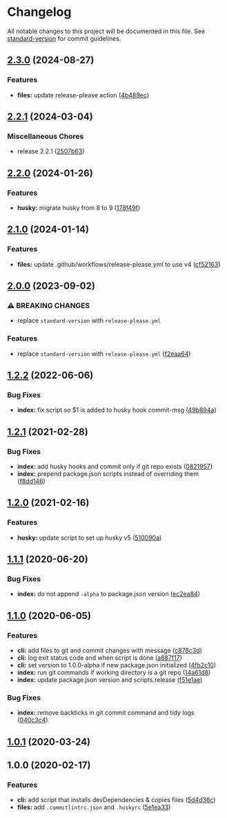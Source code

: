 # Changelog

All notable changes to this project will be documented in this file. See [standard-version](https://github.com/conventional-changelog/standard-version) for commit guidelines.

## [2.3.0](https://github.com/remarkablemark/conventional-release-setup/compare/v2.2.1...v2.3.0) (2024-08-27)


### Features

* **files:** update release-please action ([4b489ec](https://github.com/remarkablemark/conventional-release-setup/commit/4b489ec90c05afeea09cff60418f61225ed206a8))

## [2.2.1](https://github.com/remarkablemark/conventional-release-setup/compare/v2.2.0...v2.2.1) (2024-03-04)


### Miscellaneous Chores

* release 2.2.1 ([2507b63](https://github.com/remarkablemark/conventional-release-setup/commit/2507b63b42ff51f92647102e63cdbecaf12cbd78))

## [2.2.0](https://github.com/remarkablemark/conventional-release-setup/compare/v2.1.0...v2.2.0) (2024-01-26)


### Features

* **husky:** migrate husky from 8 to 9 ([178f49f](https://github.com/remarkablemark/conventional-release-setup/commit/178f49f5cc3a35f95ed9c7a5553bd3c50276b3ec))

## [2.1.0](https://github.com/remarkablemark/conventional-release-setup/compare/v2.0.0...v2.1.0) (2024-01-14)


### Features

* **files:** update .github/workflows/release-please.yml to use v4 ([cf52163](https://github.com/remarkablemark/conventional-release-setup/commit/cf521636b3b1f3f641f9737f57fee541ac517eba))

## [2.0.0](https://github.com/remarkablemark/conventional-release-setup/compare/v1.2.2...v2.0.0) (2023-09-02)


### ⚠ BREAKING CHANGES

* replace `standard-version` with `release-please.yml`

### Features

* replace `standard-version` with `release-please.yml` ([f2eaa64](https://github.com/remarkablemark/conventional-release-setup/commit/f2eaa645ffbfa3611cd742f9c5c49f6c41bbdc02))

## [1.2.2](https://github.com/remarkablemark/conventional-release-setup/compare/v1.2.1...v1.2.2) (2022-06-06)

### Bug Fixes

- **index:** fix script so $1 is added to husky hook commit-msg ([49b894a](https://github.com/remarkablemark/conventional-release-setup/commit/49b894abeacb5509c1ac857d76ae87996875a4ce))

## [1.2.1](https://github.com/remarkablemark/conventional-release-setup/compare/v1.2.0...v1.2.1) (2021-02-28)

### Bug Fixes

- **index:** add husky hooks and commit only if git repo exists ([0821957](https://github.com/remarkablemark/conventional-release-setup/commit/082195750a233460099e6f99f4dfade5915533ac))
- **index:** prepend package.json scripts instead of overriding them ([f8dd146](https://github.com/remarkablemark/conventional-release-setup/commit/f8dd146aabd31e22930bbc2965f2bf05d25043d6))

## [1.2.0](https://github.com/remarkablemark/conventional-release-setup/compare/v1.1.1...v1.2.0) (2021-02-16)

### Features

- **husky:** update script to set up husky v5 ([510090a](https://github.com/remarkablemark/conventional-release-setup/commit/510090aac7e94ba7b1d98d44193639947fa83fbc))

## [1.1.1](https://github.com/remarkablemark/conventional-release-setup/compare/v1.1.0...v1.1.1) (2020-06-20)

### Bug Fixes

- **index:** do not append `-alpha` to package.json version ([ec2ea84](https://github.com/remarkablemark/conventional-release-setup/commit/ec2ea84bd1dc35dd5c03083d84a4318a3b2738e4))

## [1.1.0](https://github.com/remarkablemark/conventional-release-setup/compare/v1.0.1...v1.1.0) (2020-06-05)

### Features

- **cli:** add files to git and commit changes with message ([c878c3d](https://github.com/remarkablemark/conventional-release-setup/commit/c878c3d918d47b3e3f33b4eb9886d54d269754ed))
- **cli:** log exit status code and when script is done ([a887f17](https://github.com/remarkablemark/conventional-release-setup/commit/a887f1728430e0e6effc45eed0204910ea1cbc11))
- **cli:** set version to 1.0.0-alpha if new package.json initialized ([4fb2c10](https://github.com/remarkablemark/conventional-release-setup/commit/4fb2c108253cb5cfa07a34f68b82fcc634b5d4e9))
- **index:** run git commands if working directory is a git repo ([14a61d8](https://github.com/remarkablemark/conventional-release-setup/commit/14a61d89615dbf6da17d42ff88592e0d45af61d2))
- **index:** update package.json version and scripts.release ([f51e1ae](https://github.com/remarkablemark/conventional-release-setup/commit/f51e1ae9b11066def68c2c90a1800351c4c5b261))

### Bug Fixes

- **index:** remove backticks in git commit command and tidy logs ([040c3c4](https://github.com/remarkablemark/conventional-release-setup/commit/040c3c4588e8cbdabffb31240629dc4540848eef))

## [1.0.1](https://github.com/remarkablemark/conventional-release-setup/compare/v1.0.0...v1.0.1) (2020-03-24)

## 1.0.0 (2020-02-17)

### Features

- **cli:** add script that installs devDependencies & copies files ([5d4d36c](https://github.com/remarkablemark/conventional-release-setup/commit/5d4d36cafa4b94a87d616eeb9603a807daf30260))
- **files:** add `.commitlintrc.json` and `.huskyrc` ([5e1ea33](https://github.com/remarkablemark/conventional-release-setup/commit/5e1ea33794b01fa82e42e5520e7bb17a77da2e98))
